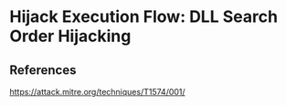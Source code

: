 # Hijack Execution Flow: DLL Search Order Hijacking

## References

https://attack.mitre.org/techniques/T1574/001/
